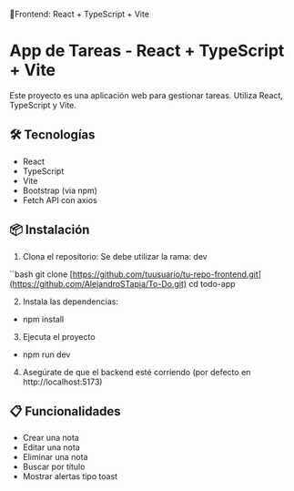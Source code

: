 📁Frontend: React + TypeScript + Vite

# App de Tareas - React + TypeScript + Vite

Este proyecto es una aplicación web para gestionar tareas. Utiliza React, TypeScript y Vite.

## 🛠️ Tecnologías

- React
- TypeScript
- Vite
- Bootstrap (via npm)
- Fetch API con axios

## 📦 Instalación

1. Clona el repositorio:
   Se debe utilizar la rama:
    dev

``bash
git clone [https://github.com/tuusuario/tu-repo-frontend.git](https://github.com/AlejandroSTapia/To-Do.git)
cd todo-app

2. Instala las dependencias:
 - npm install

3. Ejecuta el proyecto
 - npm run dev

4. Asegúrate de que el backend esté corriendo (por defecto en http://localhost:5173)

## 📋 Funcionalidades

- Crear una nota
- Editar una nota
- Eliminar una nota
- Buscar por título
- Mostrar alertas tipo toast
